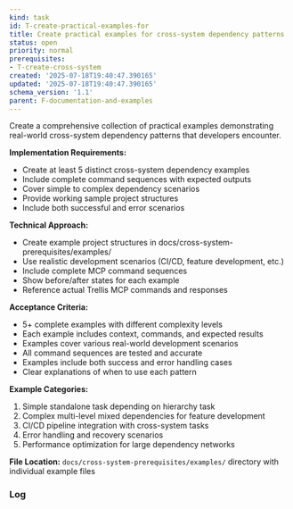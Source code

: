 ```yaml
---
kind: task
id: T-create-practical-examples-for
title: Create practical examples for cross-system dependency patterns
status: open
priority: normal
prerequisites:
- T-create-cross-system
created: '2025-07-18T19:40:47.390165'
updated: '2025-07-18T19:40:47.390165'
schema_version: '1.1'
parent: F-documentation-and-examples
---
```

Create a comprehensive collection of practical examples demonstrating real-world cross-system dependency patterns that developers encounter.

**Implementation Requirements:**
- Create at least 5 distinct cross-system dependency examples
- Include complete command sequences with expected outputs
- Cover simple to complex dependency scenarios
- Provide working sample project structures
- Include both successful and error scenarios

**Technical Approach:**
- Create example project structures in docs/cross-system-prerequisites/examples/
- Use realistic development scenarios (CI/CD, feature development, etc.)
- Include complete MCP command sequences
- Show before/after states for each example
- Reference actual Trellis MCP commands and responses

**Acceptance Criteria:**
- 5+ complete examples with different complexity levels
- Each example includes context, commands, and expected results
- Examples cover various real-world development scenarios
- All command sequences are tested and accurate
- Examples include both success and error handling cases
- Clear explanations of when to use each pattern

**Example Categories:**
1. Simple standalone task depending on hierarchy task
2. Complex multi-level mixed dependencies for feature development
3. CI/CD pipeline integration with cross-system tasks
4. Error handling and recovery scenarios
5. Performance optimization for large dependency networks

**File Location:** `docs/cross-system-prerequisites/examples/` directory with individual example files

### Log

